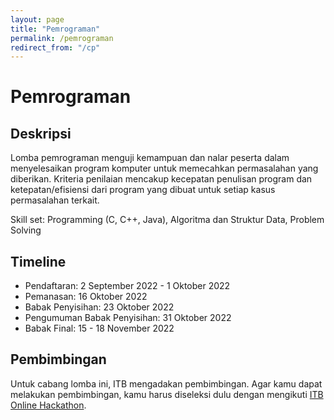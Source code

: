 ```yaml
---
layout: page
title: "Pemrograman"
permalink: /pemrograman
redirect_from: "/cp"
---
```


# Pemrograman

## Deskripsi
Lomba pemrograman menguji kemampuan dan nalar peserta dalam menyelesaikan program komputer untuk memecahkan permasalahan yang diberikan.
Kriteria penilaian mencakup kecepatan penulisan program dan ketepatan/efisiensi dari program yang dibuat untuk setiap kasus permasalahan terkait.

Skill set: Programming (C, C++, Java), Algoritma dan Struktur Data, Problem Solving 

## Timeline
- Pendaftaran: 2 September 2022 - 1 Oktober 2022
- Pemanasan: 16 Oktober 2022
- Babak Penyisihan: 23 Oktober 2022
- Pengumuman Babak Penyisihan: 31 Oktober 2022
- Babak Final: 15 - 18 November 2022

## Pembimbingan

Untuk cabang lomba ini, ITB mengadakan pembimbingan. Agar kamu dapat melakukan pembimbingan, kamu harus diseleksi dulu dengan mengikuti [ITB Online Hackathon](hackathon).
